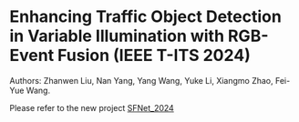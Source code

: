 # Enhancing Traffic Object Detection in Variable Illumination with RGB-Event Fusion (IEEE T-ITS 2024)

Authors: Zhanwen Liu, Nan Yang, Yang Wang, Yuke Li, Xiangmo Zhao, Fei-Yue Wang.

Please refer to the new project [SFNet_2024](https://github.com/Zizzzzzzz/SFNet_T-ITS24)
